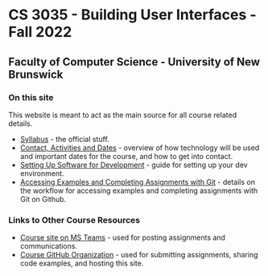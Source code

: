 # CS 3035 - Building User Interfaces - Fall 2022

## Faculty of Computer Science - University of New Brunswick

### On this site

This website is meant to act as the main source for all course related details.

- [Syllabus](pages/CS3035-fall-2022-syllabus.md) - the official stuff.
- [Contact, Activities and Dates](pages/CS3035-fall-2022-course-activities.md) - overview of how technology will be used and important dates for the course, and how to get into contact.
- [Setting Up Software for Development](pages/CS3035-software-setup.md) - guide for setting up your dev environment.
- [Accessing Examples and Completing Assignments with Git](pages/CS3035-assignments-with-git.md) - details on the workflow for accessing examples and completing assignments with Git on Github.

### Links to Other Course Resources

- [Course site on MS Teams](https://teams.microsoft.com/l/team/19%3ak99SGDEYfLlWeuLuLgBgGaXTxPqiywlPqcqQHC4yKic1%40thread.tacv2/conversations?groupId=d6886a5c-489e-4ea9-9b6e-d838876cea8b&tenantId=244e6ed2-339a-47f3-b95c-e45351c198b7) - used for posting assignments and communications.
- [Course GitHub Organization](https://github.com/CS-3035-Fall-2022) - used for submitting assignments, sharing code examples, and hosting this site.
